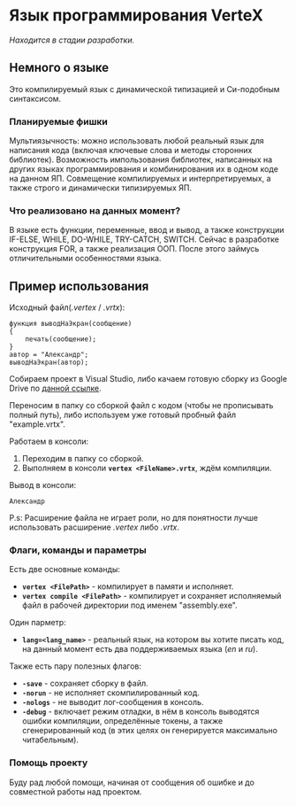 # Язык программирования VerteX

_Находится в стадии разработки._

## Немного о языке

Это компилируемый язык с динамической типизацией и Си-подобным синтаксисом.

### Планируемые фишки

Мультиязычность: можно использовать любой реальный язык для написания кода (включая ключевые слова и методы сторонних библиотек).
Возможность импользования библиотек, написанных на других языках программирования и комбинирования их в одном коде на данном ЯП.
Совмещение компилируемых и интерпретируемых, а также строго и динамически типизируемых ЯП.

### Что реализовано на данных момент?

В языке есть функции, переменные, ввод и вывод, а также конструкции IF-ELSE, WHILE, DO-WHILE, TRY-CATCH, SWITCH.
Сейчас в разработке конструкция FOR, а также реализация ООП.
После этого займусь отличительными особенностями языка.

## Пример использования

Исходный файл(_.vertex_ / _.vrtx_):
```
функция выводНаЭкран(сообщение)
{
    печать(сообщение);
}
автор = "Александр";
выводНаЭкран(автор);
```

Cобираем проект в Visual Studio, либо качаем готовую сборку из Google Drive по [данной ссылке](https://drive.google.com/file/d/1fFu9MiruAaWgxwA-FVeleO1dR7YOlr0E/view?usp=sharing).

Переносим в папку со сборкой файл с кодом (чтобы не прописывать полный путь), либо используем уже готовый пробный файл "example.vrtx".

Работаем в консоли:
1. Переходим в папку со сборкой. 
2. Выполняем в консоли **`vertex <FileName>.vrtx`**, ждём компиляции.

Вывод в консоли:
```
Александр
```

P.s: Расширение файла не играет роли, но для понятности лучше использовать расширение _.vertex_ либо _.vrtx_.

### Флаги, команды и параметры

Есть две основные команды:
* **`vertex <FilePath>`** - компилирует в памяти и исполняет.
* **`vertex compile <FilePath>`** - компилирует и сохраняет исполняемый файл в рабочей директории под именем "assembly.exe".

Один парметр:
* **`lang=<lang_name>`** - реальный язык, на котором вы хотите писать код, на данный момент есть два поддерживаемых языка (_en_ и _ru_).

Также есть пару полезных флагов:
* **`-save`** - сохраняет сборку в файл.
* **`-norun`** - не исполняет скомпилированный код.
* **`-nologs`** - не выводит лог-сообщения в консоль.
* **`-debug`** - включает режим отладки, в нём в консоль выводятся ошибки компиляции, определённые токены, а также сгенерированный код (в этих целях он генерируется максимально читабельным).

### Помощь проекту

Буду рад любой помощи, начиная от сообщения об ошибке и до совместной работы над проектом.